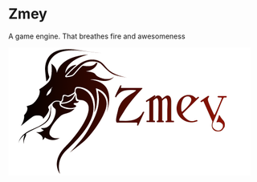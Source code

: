 # Zmey
A game engine. That breathes fire and awesomeness

![Logo](Assets/zmey_logo_full_lowres_gradient.png)
